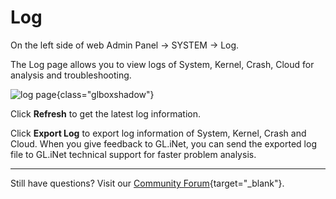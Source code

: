 # Log

On the left side of web Admin Panel -> SYSTEM -> Log.

The Log page allows you to view logs of System, Kernel, Crash, Cloud for analysis and troubleshooting.

![log page](https://static.gl-inet.com/docs/router/en/4/tutorials/log/log_system.png){class="glboxshadow"}

Click **Refresh** to get the latest log information.

Click **Export Log** to export log information of System, Kernel, Crash and Cloud. When you give feedback to GL.iNet, you can send the exported log file to GL.iNet technical support for faster problem analysis.

---

Still have questions? Visit our [Community Forum](https://forum.gl-inet.com){target="_blank"}.
